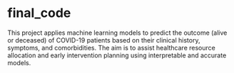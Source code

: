 # final_code
This project applies machine learning models to predict the outcome (alive or deceased) of COVID-19 patients based on their clinical history, symptoms, and comorbidities. The aim is to assist healthcare resource allocation and early intervention planning using interpretable and accurate models.
